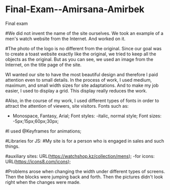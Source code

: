 # Final-Exam--Amirsana-Amirbek
Final exam

#We did not invent the name of the site ourselves. We took an example of a men's watch website from the Internet. And worked on it. 

#The photo of the logo is no different from the original. Since our goal was to create a toast website exactly like the original, we tried to keep all the objects as the original. But as you can see, we used an image from the Internet, on the title page of the site. 

WI wanted our site to have the most beautiful design and therefore I paid attention even to small details. 
      In the process of work, I used medium, maximum, and small width sizes for site adaptations. 
      And to make my job easier, I used to display a grid. This display really reduces the work.

#Also, in the course of my work, I used different types of fonts in order to attract the attention of viewers, site visitors. 
      Fonts such as: 

- Monospace, Fantasy, Arial;
Font styles:
-italic, normal style;
Font sizes:
-5px;15px;60px;30px;

#I used @Keyframes for animations;

#Libraries for JS:
    <script src="https://unpkg.com/sweetalert/dist/sweetalert.min.js "></script>
    <link rel="shortcut icon" href="../images/porsche%20logo.png" type="image/png">
    <src script="../Scripts/AdminPageScript.js "></script>
    <src script="../Scripts/siteScript.js "></script>
#My site is for a person who is engaged in sales and such things. 

#auxiliary sites:
URL(https://watchshop.kz/collection/mens);
-for icons:
URL(https://icons8.com/icons);


#Problems arose when changing the width under different types of screens. Then the blocks were jumping back and forth. Then the pictures didn't look right when the changes were made.

